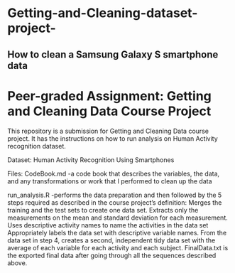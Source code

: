 # Getting-and-Cleaning-dataset-project-
How to clean a Samsung Galaxy S smartphone data
--------------------------------------------------------------------------------------------------------------------------------------------------------------------
Peer-graded Assignment: Getting and Cleaning Data Course Project
================================================================
This repository is a submission for Getting and Cleaning Data course project. It has the instructions on how to run analysis on Human Activity recognition dataset.

Dataset:
Human Activity Recognition Using Smartphones

Files:
CodeBook.md -a code book that describes the variables, the data, and any transformations or work that I performed to clean up the data

run_analysis.R -performs the data preparation and then followed by the 5 steps required as described in the course project’s definition:
Merges the training and the test sets to create one data set.
Extracts only the measurements on the mean and standard deviation for each measurement.
Uses descriptive activity names to name the activities in the data set
Appropriately labels the data set with descriptive variable names.
From the data set in step 4, creates a second, independent tidy data set with the average of each variable for each activity and each subject.
FinalData.txt is the exported final data after going through all the sequences described above.
